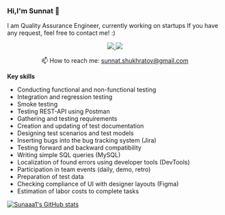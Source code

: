 ### Hi,I'm Sunnat 👋

I am Quality Assurance Engineer, currently working on startups
If you have any request, feel free to contact me! :)

<p align='center'>
   <a href="https://www.linkedin.com/in/sunnat-shukhratov-202020197/">
       <img src="https://img.shields.io/badge/linkedin-%230077B5.svg?&style=for-the-badge&logo=linkedin&logoColor=white"/>
   </a>
   <a href="https://t.me/sshukhratov">
       <img src="https://img.shields.io/badge/Telegram-2CA5E0?style=for-the-badge&logo=telegram&logoColor=white"/>
   </a>
<p align='center'>
   📫 How to reach me: <a href='mailto:sunnat.shukhratov@gmail.com'>sunnat.shukhratov@gmail.com</a>
</p>

**Key skills**
- Conducting functional and non-functional testing
- Integration and regression testing
- Smoke testing
- Testing REST-API using Postman
- Gathering and testing requirements
- Creation and updating of test documentation
- Designing test scenarios and test models
- Inserting bugs into the bug tracking system (Jira)
- Testing forward and backward compatibility
- Writing simple SQL queries (MySQL)
- Localization of found errors using developer tools (DevTools)
- Participation in team events (daily, demo, retro)
- Preparation of test data
- Checking compliance of UI with designer layouts (Figma)
- Estimation of labor costs to complete tasks

[![Sunaaa1's GitHub stats](https://github-readme-stats.vercel.app/api?username=sunaaa1)](https://github.com/sunaaa1/github-readme-stats)
















<!--
**Sunaaa1/Sunaaa1** is a ✨ _special_ ✨ repository because its `README.md` (this file) appears on your GitHub profile.

Here are some ideas to get you started:

- 🔭 I’m currently working on ...
- 🌱 I’m currently learning ...
- 👯 I’m looking to collaborate on ...
- 🤔 I’m looking for help with ...
- 💬 Ask me about ...
- 📫 How to reach me: ...
- 😄 Pronouns: ...
- ⚡ Fun fact: ...
-->
